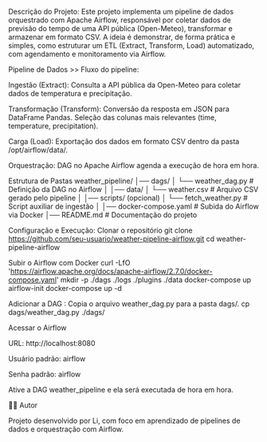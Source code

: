 Descrição do Projeto:
Este projeto implementa um pipeline de dados orquestrado com Apache Airflow, responsável por coletar dados de previsão do tempo de uma API pública (Open-Meteo), transformar e armazenar em formato CSV.
A ideia é demonstrar, de forma prática e simples, como estruturar um ETL (Extract, Transform, Load) automatizado, com agendamento e monitoramento via Airflow.


Pipeline de Dados >> Fluxo do pipeline:

Ingestão (Extract):
Consulta a API pública da Open-Meteo para coletar dados de temperatura e precipitação.

Transformação (Transform):
Conversão da resposta em JSON para DataFrame Pandas.
Seleção das colunas mais relevantes (time, temperature, precipitation).

Carga (Load):
Exportação dos dados em formato CSV dentro da pasta /opt/airflow/data/.

Orquestração:
DAG no Apache Airflow agenda a execução de hora em hora.



Estrutura de Pastas
weather_pipeline/
│── dags/
│   └── weather_dag.py        # Definição da DAG no Airflow
│
│── data/
│   └── weather.csv           # Arquivo CSV gerado pelo pipeline
│
│── scripts/ (opcional)
│   └── fetch_weather.py      # Script auxiliar de ingestão
│
│── docker-compose.yaml       # Subida do Airflow via Docker
│── README.md                 # Documentação do projeto



Configuração e Execução: Clonar o repositório
git clone https://github.com/seu-usuario/weather-pipeline-airflow.git
cd weather-pipeline-airflow


Subir o Airflow com Docker
curl -LfO 'https://airflow.apache.org/docs/apache-airflow/2.7.0/docker-compose.yaml'
mkdir -p ./dags ./logs ./plugins ./data
docker-compose up airflow-init
docker-compose up -d


Adicionar a DAG : Copia o arquivo weather_dag.py para a pasta dags/.
cp dags/weather_dag.py ./dags/



Acessar o Airflow

URL: http://localhost:8080

Usuário padrão: airflow

Senha padrão: airflow

Ative a DAG weather_pipeline e ela será executada de hora em hora.


👩‍💻 Autor

Projeto desenvolvido por Li, com foco em aprendizado de pipelines de dados e orquestração com Airflow.
